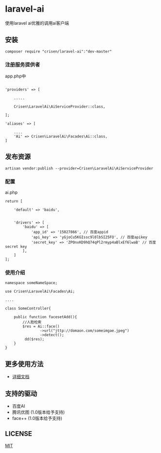 # laravel-ai
使用laravel ai优雅的调用ai客户端

## 安装

~~~
composer require "crisen/laravel-ai":"dev-master"
~~~



### 注册服务提供者

app.php中

~~~

'providers' => [
    
    .....
    
    Crisen\LaravelAi\AiServiceProvider::class,
    
];

'aliases' => [
    
    ....
    'Ai' => Crisen\LaravelAi\Facades\Ai::class,
]
~~~

## 发布资源

~~~
artisan vendor:publish --provider=Crisen\LaravelAi\AiServiceProvider
~~~

### 配置

ai.php

~~~
return [
    
    'default' => 'baidu',


    'drivers' => [
        'baidu' => [
            'app_id' => '15027866', // 百度appid
            'api_key' => 'yGjoCu5KGIssc9l0lbSI25FO', // 百度apikey
            'secret_key' => 'ZPOnxKD9hQ74qPl2rmyp4aBlxEf6lwaB' // 百度secret key
        ],
    ]
];
~~~



### 使用介绍

~~~php+HTML
namespace someNameSpace;

use Crisen\LaravelAi\Facades\Ai;

....

class SomeController{

	public function facesetAdd(){
		//人脸检索
		$res = Ai::face()
		        ->url("jttp://domaon.com/someimgae.jpeg")
		        ->detect();
		 dd($res);
	}
}
~~~



## 更多使用方法

- [详细文档](http://doc.crisen.org/ai)



## 支持的驱动

- 百度AI
- 腾讯优图 (1.0版本给予支持)
- face++ (1.0版本给予支持)



## LICENSE

[MIT](LICENSE)

